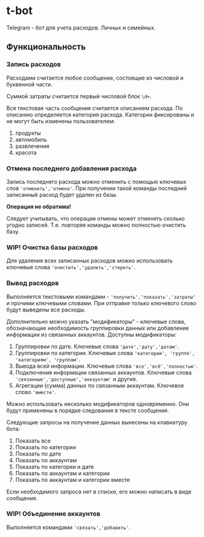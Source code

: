 # t-bot

Telegram - бот для учета расходов. Личных и семейных.

## Функциональность

### Запись расходов

Расходами считается любое сообщение, состоящие из числовой и буквенной части. 

Суммой затраты считается первый числовой блок `\d+`. 

Вся текстовая часть сообщения считается описанием расхода. По описанию определяется категория расхода. Категории фиксированы и не могут быть изменены пользователем:

1. продукты
1. автомобиль
1. развлечения
1. красота

### Отмена последнего добавления расхода

Запись последнего расхода можно отменить с помощью ключевых слов `'отменить','отмена'`. При получении такой команды последний записанныё расход будет удален из базы. 

**Операция не обратима!**

Следует учитывать, что операция отмены может отменять сколько угодно записей. Т.е. повторяя команды можно полностью очистить базу.

### WIP! Очистка базы расходов

Для удаления всех записанных расходов можно использовать ключевые слова `'очистить','удалить','стереть'`.

### Вывод расходов

Выполняется текстовыми командами - `'получить','показать','затраты'` и прочими ключевыми словами. При отправке только ключевого слово будут выведены все расходы.

Дополнительно можно указать "модификаторы" - ключевые слова, обозначающие необходимость группировки данных или добавление информации из связанных аккаунтов. Доступны модификаторы:

1. Группировки по дате. Ключевые слова `'дате','дату','датам'`. 
1. Группировки по категории. Ключевые слова `'категории', 'группе', 'категориям', 'группам'`.
1. Вывода всей информации. Ключевые слова `'все','всё','полностью'`.
1. Подключения информации связанных аккаунтов. Ключевые слова `'связанные','доступные','аккаунтам'` и другие.
1. Агрегации (сумма) данных по связанным аккаунтам. Ключевое слово  `'вместе'`.

Можно использовать несколько модификаторов одновременно. Они будут применены в порядке следования в тексте сообщения.

Следующие запросы на получение данных вынесены на клавиатуру бота:

1. Показать все
1. Показать по категории
1. Показать по дате
1. Показать по аккаунтам
1. Показать по категории и дате
1. Показать по аккаунтам и категории
1. Показать по аккаунтам и категории вместе

Если необходимого запроса нет в списке, его можно написать в виде сообщения.

### WIP! Объединение аккаунтов

Выполняется командами `'связать','добавить'`.
